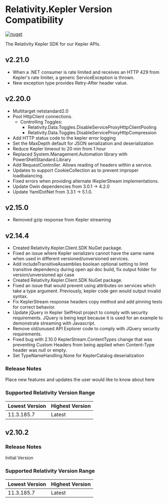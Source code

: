 # Relativity.Kepler Version Compatibility

[![nuget](https://img.shields.io/nuget/v/Relativity.Kepler.svg)](https://www.nuget.org/packages/Relativity.Kepler)

The Relativity Kepler SDK for our Kepler APIs.

## v2.21.0
- When a .NET consumer is rate limited and receives an HTTP 429 from Kepler's rate limiter, a generic ServiceException is thrown.
- New exception type provides Retry-After header value.

## v2.20.0
- Multitarget netstandard2.0
- Pool HttpClient connections.
  - Controlling Toggles:
    - Relativity.Data.Toggles.DisableServiceProxyHttpClientPooling
    - Relativity.Data.Toggles.DisableServiceProxyHttpCompression
- Add HTTP status code to the kepler error logging
- Set the MaxDepth default for JSON serialization and deserialization
- Reduce Kepler timeout to 20 min from 1 hour
- Replaced System.Management.Automation library with PowerShellStandard.Library
- Add RequestController. Allows reading of headers within a service.
- Updates to support CookieCollection as to prevent improper loadbalancing.
- Fixed errors when providing alternate IKeplerStream implementations.
- Update Owin dependencies from 3.0.1 -> 4.2.0
- Update YamlDotNet from 3.3.1 -> 5.1.0.

## v2.15.0
- Removed gzip response from Kepler streaming

## v2.14.4
- Created Relativity.Kepler.Client.SDK NuGet package.
- Fixed an issue where Kepler serializers cannot have the same name when used in different versioned/unversioned services.
- Add includeTransitiveAssemblies boolean optional setting to limit transitive dependency during open api doc build, fix output folder for version/unversioned api case
- Created Relativity.Kepler.Client.SDK NuGet package.
- Fixed an issue that would prevent using attributes on services which take a type argument. Previously, kepler code gen would output invalid syntax.
- Fix KeplerStream response headers copy method and add pinning tests for correct behavior.
- Update jQuery in Kepler SelfHost project to comply with security requirements. JQuery is being kept because it is used for an example to demonstrate streaming with Javascript.
- Remove old/unused API Explorer code to comply with JQuery security requirements.
- Fixed bug with 2.10.0 KeplerStream.ContentTypes change that was preventing Custom Headers from being applied when Content-Type header was null or empty.
- Set TypeNameHandling.None for KeplerCatalog deserialization

### Release Notes
Place new features and updates the user would like to know about here

### Supported Relativity Version Range
Lowest Version | Highest Version
--- | ---
11.3.185.7 | Latest

## v2.10.2

### Release Notes

Initial Version

### Supported Relativity Version Range

Lowest Version | Highest Version
--- | ---
11.3.185.7 | Latest
